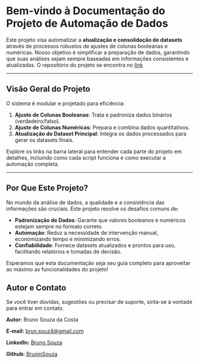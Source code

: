 # **Bem-vindo à Documentação do Projeto de Automação de Dados**

Este projeto visa automatizar a **atualização e consolidação de datasets** através de processos robustos de ajustes de colunas booleanas e numéricas. Nosso objetivo é simplificar a preparação de dados, garantindo que suas análises sejam sempre baseadas em informações consistentes e atualizadas. O repositório do projeto se encontra no [link](https://github.com/BruninSouza/Criar-DB-LabGov)

---

## **Visão Geral do Projeto**

O sistema é modular e projetado para eficiência:

1.  **Ajuste de Colunas Booleanas**: Trata e padroniza dados binários (verdadeiro/falso).
2.  **Ajuste de Colunas Numéricas**: Prepara e combina dados quantitativos.
3.  **Atualização do Dataset Principal**: Integra os dados processados para gerar os datasets finais.

Explore os links na barra lateral para entender cada parte do projeto em detalhes, incluindo como cada script funciona e como executar a automação completa.

---

## **Por Que Este Projeto?**

No mundo da análise de dados, a qualidade e a consistência das informações são cruciais. Este projeto resolve os desafios comuns de:

* **Padronização de Dados**: Garante que valores booleanos e numéricos estejam sempre no formato correto.
* **Automação**: Reduz a necessidade de intervenção manual, economizando tempo e minimizando erros.
* **Confiabilidade**: Fornece datasets atualizados e prontos para uso, facilitando relatórios e tomadas de decisão.

Esperamos que esta documentação seja seu guia completo para aproveitar ao máximo as funcionalidades do projeto!

## **Autor e Contato**
Se você tiver dúvidas, sugestões ou precisar de suporte, sinta-se à vontade para entrar em contato.

**Autor:** Bruno Souza da Costa

**E-mail:** [brun.souz4@gmail.com](mailto:brun.souz4@gmail.com)

**LinkedIn:** [Bruno Souza](https://www.linkedin.com/in/bruno-souza-a74396214/)

**Github:** [BruninSouza](https://github.com/BruninSouza)